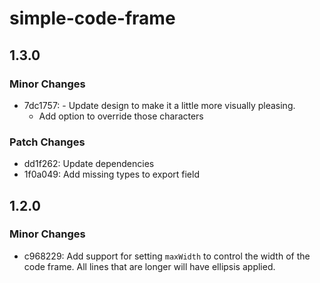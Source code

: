 # simple-code-frame

## 1.3.0

### Minor Changes

- 7dc1757: - Update design to make it a little more visually pleasing.
  - Add option to override those characters

### Patch Changes

- dd1f262: Update dependencies
- 1f0a049: Add missing types to export field

## 1.2.0

### Minor Changes

- c968229: Add support for setting `maxWidth` to control the width of the code frame. All lines that are longer will have ellipsis applied.
